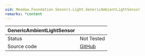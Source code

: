 ```yaml
---
uid: Meadow.Foundation.Sensors.Light.GenericAmbientLightSensor
remarks: *content
---
```


| GenericAmbientLightSensor |             |
|---------------------------|-------------|
| Status                    | Not Tested  |
| Source code               | [GitHub](https://github.com/WildernessLabs/Meadow.Foundation/tree/master/Source/Meadow.Foundation.Core/Sensors/Light) |